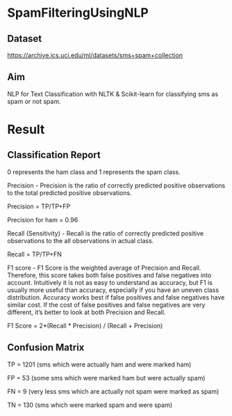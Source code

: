 # SpamFilteringUsingNLP

## Dataset
https://archive.ics.uci.edu/ml/datasets/sms+spam+collection

## Aim
NLP for Text Classification with NLTK & Scikit-learn for classifying sms as spam or not spam.

# Result

## Classification Report
0 represents the ham class and 1 represents the spam class.

Precision - Precision is the ratio of correctly predicted positive observations to the total predicted positive observations.

Precision = TP/TP+FP

Precision for ham = 0.96

Recall (Sensitivity) - Recall is the ratio of correctly predicted positive observations to the all observations in actual class.

Recall = TP/TP+FN

F1 score - F1 Score is the weighted average of Precision and Recall. Therefore, this score takes both false positives and false negatives into account. Intuitively it is not as easy to understand as accuracy, but F1 is usually more useful than accuracy, especially if you have an uneven class distribution. Accuracy works best if false positives and false negatives have similar cost. If the cost of false positives and false negatives are very different, it’s better to look at both Precision and Recall.

F1 Score = 2*(Recall * Precision) / (Recall + Precision)

## Confusion Matrix

TP = 1201 (sms which were actually ham and were marked ham)

FP = 53 (some sms which were marked ham but were actually spam)

FN = 9 (very less sms which are actually not spam were marked as spam)

TN = 130 (sms which were marked spam and were spam)
